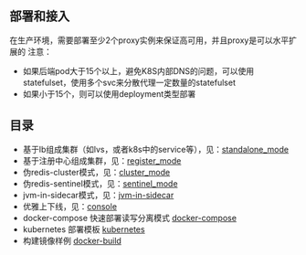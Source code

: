 ## 部署和接入
在生产环境，需要部署至少2个proxy实例来保证高可用，并且proxy是可以水平扩展的
注意：
- 如果后端pod大于15个以上，避免K8S内部DNS的问题，可以使用statefulset，使用多个svc来分散代理一定数量的statefulset
- 如果小于15个，则可以使用deployment类型部署

## 目录
* 基于lb组成集群（如lvs，或者k8s中的service等），见：[standalone_mode](standalone_mode.md)
* 基于注册中心组成集群，见：[register_mode](register_mode.md)
* 伪redis-cluster模式，见：[cluster_mode](cluster_mode.md)
* 伪redis-sentinel模式，见：[sentinel_mode](sentinel_mode.md)
* jvm-in-sidecar模式，见：[jvm-in-sidecar](jvm-in-sidecar.md)
* 优雅上下线，见：[console](console.md)
* docker-compose 快速部署读写分离模式 [docker-compose](docker-compose/docker-compose-rw-separate.yaml)
* kubernetes 部署模板 [kubernetes](kubernetes/camellia-deployment.yaml)
* 构建镜像样例 [docker-build](docker/Dockerfile)
